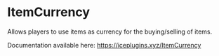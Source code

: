 # ItemCurrency
Allows players to use items as currency for the buying/selling of items.

Documentation available here: https://iceplugins.xyz/ItemCurrency

